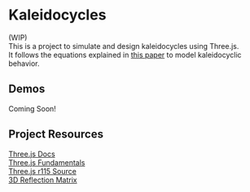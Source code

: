 # Kaleidocycles

(WIP)<br>
This is a project to simulate and design kaleidocycles using Three.js. <br>
It follows the equations explained in [this paper](res/kaleidocycles_theory.pdf) to model 
kaleidocyclic behavior. 

## Demos
Coming Soon!

## Project Resources
[Three.js Docs](https://threejs.org) <br>
[Three.js Fundamentals](https://threejsfundamentals.org) <br>
[Three.js r115 Source](https://github.com/mrdoob/three.js/releases/tag/r115) <br>
[3D Reflection Matrix](https://en.wikipedia.org/wiki/Transformation_matrix#Reflection_2)


